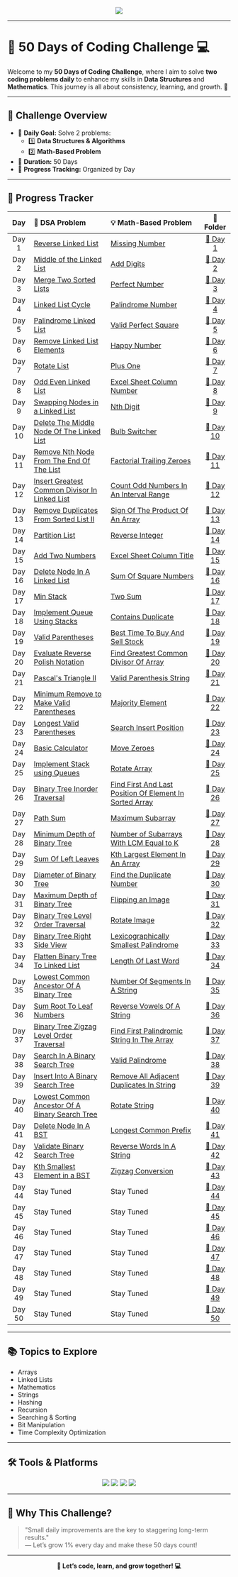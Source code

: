 <p align="center">
  <img src="https://readme-typing-svg.herokuapp.com?font=Fira+Code&size=25&duration=3000&pause=500&color=FF5733&center=true&vCenter=true&width=800&height=50&lines=🚀+50+Days+of+Coding+Challenge+🎯" />
</p>

---

# 🌟 50 Days of Coding Challenge 💻

Welcome to my **50 Days of Coding Challenge**, where I aim to solve **two coding problems daily** to enhance my skills in **Data Structures** and **Mathematics**. This journey is all about consistency, learning, and growth. 🚀

---

## 🎯 Challenge Overview

- 🧩 **Daily Goal:** Solve 2 problems:
  - 1️⃣ **Data Structures & Algorithms**
  - 2️⃣ **Math-Based Problem**
- 📅 **Duration:** 50 Days
- 📂 **Progress Tracking:** Organized by Day

---

## 📅 Progress Tracker

| Day  | 🧠 DSA Problem                | 💡 Math-Based Problem         | 📂 Folder       |
|:----:|:-----------------------------|:-----------------------------|:---------------:|
| Day 1 | [Reverse Linked List](https://leetcode.com/problems/reverse-linked-list/) | [Missing Number](https://leetcode.com/problems/missing-number/) | [📁 Day 1](./Day%201/) |
| Day 2 | [Middle of the Linked List](https://leetcode.com/problems/middle-of-the-linked-list/) | [Add Digits](https://leetcode.com/problems/add-digits/) | [📁 Day 2](./Day%202/) |
| Day 3 | [Merge Two Sorted Lists](https://leetcode.com/problems/merge-two-sorted-lists/) | [Perfect Number](https://leetcode.com/problems/perfect-number/) | [📁 Day 3](./Day%203/) |
| Day 4 | [Linked List Cycle](https://leetcode.com/problems/linked-list-cycle/) | [Palindrome Number](https://leetcode.com/problems/palindrome-number/) | [📁 Day 4](./Day%204/) |
| Day 5 | [Palindrome Linked List](https://leetcode.com/problems/linked-list-cycle/) | [Valid Perfect Square](https://leetcode.com/problems/valid-perfect-square/) | [📁 Day 5](./Day%205/)    |
| Day 6 | [Remove Linked List Elements](https://leetcode.com/problems/remove-linked-list-elements/)| [Happy Number](https://leetcode.com/problems/happy-number/) | [📁 Day 6](./Day%206/)    |
| Day 7 | [Rotate List](https://leetcode.com/problems/rotate-list/)| [Plus One](https://leetcode.com/problems/plus-one/) | [📁 Day 7](./Day%207/)    |
| Day 8 | [Odd Even Linked List](https://leetcode.com/problems/odd-even-linked-list/)| [Excel Sheet Column Number](https://leetcode.com/problems/excel-sheet-column-number/)| [📁 Day 8](./Day%208/)    |
| Day 9 | [Swapping Nodes in a Linked List](https://leetcode.com/problems/swapping-nodes-in-a-linked-list/)| [Nth Digit](https://leetcode.com/problems/nth-digit/)| [📁 Day 9](./Day%209/)    |
| Day 10 | [Delete The Middle Node Of The Linked List](https://leetcode.com/problems/delete-the-middle-node-of-a-linked-list/)|[Bulb Switcher](https://leetcode.com/problems/bulb-switcher/)| [📁 Day 10](./Day%2010/)   |
| Day 11 | [Remove Nth Node From The End Of The List](https://leetcode.com/problems/remove-nth-node-from-end-of-list/)|[Factorial Trailing Zeroes](https://leetcode.com/problems/factorial-trailing-zeroes/)| [📁 Day 11](./Day%2011/)   |
| Day 12 |[Insert Greatest Common Divisor In Linked List](https://leetcode.com/problems/insert-greatest-common-divisors-in-linked-list/)|[Count Odd Numbers In An Interval Range](https://leetcode.com/problems/count-odd-numbers-in-an-interval-range/)| [📁 Day 12](./Day%2012/)   |
| Day 13 |[Remove Duplicates From Sorted List II](https://leetcode.com/problems/remove-duplicates-from-sorted-list-ii/)|[Sign Of The Product Of An Array](https://leetcode.com/problems/sign-of-the-product-of-an-array/)| [📁 Day 13](./Day%2013/)   |
| Day 14 |[Partition List](https://leetcode.com/problems/partition-list/)|[Reverse Integer](https://leetcode.com/problems/reverse-integer/)| [📁 Day 14](./Day%2014/)   |
| Day 15 |[Add Two Numbers](https://leetcode.com/problems/add-two-numbers/)|[Excel Sheet Column Title](https://leetcode.com/problems/excel-sheet-column-title/)| [📁 Day 15](./Day%2015/)   |
| Day 16 |[Delete Node In A Linked List](https://leetcode.com/problems/delete-node-in-a-linked-list/)|[Sum Of Square Numbers](https://leetcode.com/problems/sum-of-square-numbers/)| [📁 Day 16](./Day%2016/)   |
| Day 17 |[Min Stack](https://leetcode.com/problems/min-stack/)|[Two Sum](https://leetcode.com/problems/two-sum/)| [📁 Day 17](./Day%2017/)   |
| Day 18 |[Implement Queue Using Stacks](https://leetcode.com/problems/implement-queue-using-stacks/)|[Contains Duplicate](https://leetcode.com/problems/contains-duplicate/)| [📁 Day 18](./Day%2018/)   |
| Day 19 |[Valid Parentheses](https://leetcode.com/problems/valid-parentheses/)|[Best Time To Buy And Sell Stock](https://leetcode.com/problems/best-time-to-buy-and-sell-stock/)| [📁 Day 19](./Day%2019/)   |
| Day 20 |[Evaluate Reverse Polish Notation](https://leetcode.com/problems/evaluate-reverse-polish-notation/)|[Find Greatest Common Divisor Of Array](https://leetcode.com/problems/find-greatest-common-divisor-of-array/)| [📁 Day 20](./Day%2020/)   |
| Day 21 |[Pascal's Triangle II](https://leetcode.com/problems/pascals-triangle-ii/)|[Valid Parenthesis String](https://leetcode.com/problems/valid-parenthesis-string/)| [📁 Day 21](./Day%2021/)   |
| Day 22 |[Minimum Remove to Make Valid Parentheses](https://leetcode.com/problems/minimum-remove-to-make-valid-parentheses/)|[Majority Element](https://leetcode.com/problems/majority-element/)| [📁 Day 22](./Day%2022/)   |
| Day 23 |[Longest Valid Parentheses](https://leetcode.com/problems/longest-valid-parentheses/)|[Search Insert Position](https://leetcode.com/problems/search-insert-position/)| [📁 Day 23](./Day%2023/)   |
| Day 24 |[Basic Calculator](https://leetcode.com/problems/basic-calculator/)|[Move Zeroes](https://leetcode.com/problems/move-zeroes/)| [📁 Day 24](./Day%2024/)   |
| Day 25 |[Implement Stack using Queues](https://leetcode.com/problems/implement-stack-using-queues/)|[Rotate Array](https://leetcode.com/problems/rotate-array/)| [📁 Day 25](./Day%2025/)   |
| Day 26 |[Binary Tree Inorder Traversal](https://leetcode.com/problems/binary-tree-inorder-traversal/)|[Find First And Last Position Of Element In Sorted Array](https://leetcode.com/problems/find-first-and-last-position-of-element-in-sorted-array/)| [📁 Day 26](./Day%2026/)   |
| Day 27 |[Path Sum](https://leetcode.com/problems/path-sum/)|[Maximum Subarray](https://leetcode.com/problems/maximum-subarray/)| [📁 Day 27](./Day%2027/)   |
| Day 28 |[Minimum Depth of Binary Tree](https://leetcode.com/problems/minimum-depth-of-binary-tree/)|[Number of Subarrays With LCM Equal to K](https://leetcode.com/problems/number-of-subarrays-with-lcm-equal-to-k/)| [📁 Day 28](./Day%2028/)   |
| Day 29 |[Sum Of Left Leaves](https://leetcode.com/problems/sum-of-left-leaves/)|[Kth Largest Element In An Array](https://leetcode.com/problems/kth-largest-element-in-an-array/)| [📁 Day 29](./Day%2029/)   |
| Day 30 |[Diameter of Binary Tree](https://leetcode.com/problems/diameter-of-binary-tree/)|[Find the Duplicate Number](https://leetcode.com/problems/find-the-duplicate-number/)| [📁 Day 30](./Day%2030/)   |
| Day 31 |[Maximum Depth of Binary Tree](https://leetcode.com/problems/maximum-depth-of-binary-tree/)|[Flipping an Image](https://leetcode.com/problems/flipping-an-image/)| [📁 Day 31](./Day%2031/)   |
| Day 32 |[Binary Tree Level Order Traversal](https://leetcode.com/problems/binary-tree-level-order-traversal/)|[Rotate Image](https://leetcode.com/problems/rotate-image/)| [📁 Day 32](./Day%2032/)   |
| Day 33 |[Binary Tree Right Side View](https://leetcode.com/problems/binary-tree-right-side-view/)|[Lexicographically Smallest Palindrome](https://leetcode.com/problems/lexicographically-smallest-palindrome/)| [📁 Day 33](./Day%2033/)   |
| Day 34 |[Flatten Binary Tree To Linked List](https://leetcode.com/problems/flatten-binary-tree-to-linked-list/)|[Length Of Last Word](https://leetcode.com/problems/length-of-last-word/)| [📁 Day 34](./Day%2034/)   |
| Day 35 |[Lowest Common Ancestor Of A Binary Tree](https://leetcode.com/problems/lowest-common-ancestor-of-a-binary-tree/)|[Number Of Segments In A String](https://leetcode.com/problems/number-of-segments-in-a-string/)| [📁 Day 35](./Day%2035/)   |
| Day 36 |[Sum Root To Leaf Numbers](https://leetcode.com/problems/sum-root-to-leaf-numbers/)|[Reverse Vowels Of A String](https://leetcode.com/problems/reverse-vowels-of-a-string/)| [📁 Day 36](./Day%2036/)   |
| Day 37 |[Binary Tree Zigzag Level Order Traversal](https://leetcode.com/problems/binary-tree-zigzag-level-order-traversal/)|[Find First Palindromic String In The Array](https://leetcode.com/problems/find-first-palindromic-string-in-the-array/)| [📁 Day 37](./Day%2037/)   |
| Day 38 |[Search In A Binary Search Tree](https://leetcode.com/problems/search-in-a-binary-search-tree/)|[Valid Palindrome](https://leetcode.com/problems/valid-palindrome/)| [📁 Day 38](./Day%2038/)   |
| Day 39 |[Insert Into A Binary Search Tree](https://leetcode.com/problems/insert-into-a-binary-search-tree/)|[Remove All Adjacent Duplicates In String](https://leetcode.com/problems/remove-all-adjacent-duplicates-in-string/)| [📁 Day 39](./Day%2039/)   |
| Day 40 |[Lowest Common Ancestor Of A Binary Search Tree](https://leetcode.com/problems/lowest-common-ancestor-of-a-binary-search-tree/)|[Rotate String](https://leetcode.com/problems/rotate-string/)| [📁 Day 40](./Day%2040/)   |
| Day 41 |[Delete Node In A BST](https://leetcode.com/problems/delete-node-in-a-bst/)|[Longest Common Prefix](https://leetcode.com/problems/longest-common-prefix/)| [📁 Day 41](./Day%2041/)   |
| Day 42 |[Validate Binary Search Tree](https://leetcode.com/problems/validate-binary-search-tree/)|[Reverse Words In A String](https://leetcode.com/problems/reverse-words-in-a-string/)| [📁 Day 42](./Day%2042/)   |
| Day 43 |[Kth Smallest Element in a BST](https://leetcode.com/problems/kth-smallest-element-in-a-bst/)|[Zigzag Conversion](https://leetcode.com/problems/zigzag-conversion/)| [📁 Day 43](./Day%2043/)   |
| Day 44 | Stay Tuned                | Stay Tuned                   | [📁 Day 44]()   |
| Day 45 | Stay Tuned                | Stay Tuned                   | [📁 Day 45]()   |
| Day 46 | Stay Tuned                | Stay Tuned                   | [📁 Day 46]()   |
| Day 47 | Stay Tuned                | Stay Tuned                   | [📁 Day 47]()   |
| Day 48 | Stay Tuned                | Stay Tuned                   | [📁 Day 48]()   |
| Day 49 | Stay Tuned                | Stay Tuned                   | [📁 Day 49]()   |
| Day 50 | Stay Tuned                | Stay Tuned                   | [📁 Day 50]()   |

---

## 📚 Topics to Explore

- Arrays  
- Linked Lists  
- Mathematics  
- Strings  
- Hashing  
- Recursion  
- Searching & Sorting  
- Bit Manipulation  
- Time Complexity Optimization  

---

## 🛠️ Tools & Platforms

<p align="center">
  <img src="https://img.shields.io/badge/-C++-00599C?style=for-the-badge&logo=c%2b%2b&logoColor=white" />
  <img src="https://img.shields.io/badge/-LeetCode-FFA116?style=for-the-badge&logo=leetcode&logoColor=black" />
  <img src="https://img.shields.io/badge/-GitHub-black?style=for-the-badge&logo=github&logoColor=white" />
  <img src="https://img.shields.io/badge/-VSCode-007ACC?style=for-the-badge&logo=visual-studio-code&logoColor=white" />
</p>

---

## 🌟 Why This Challenge?

> "Small daily improvements are the key to staggering long-term results."  
> — Let’s grow 1% every day and make these 50 days count!

---

<p align="center">
  <strong>💪 Let’s code, learn, and grow together! 💻</strong>
</p>
